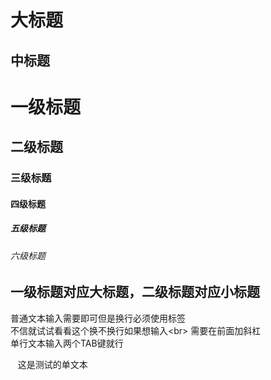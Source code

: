 大标题
=====
中标题
-----
# 一级标题
## 二级标题
### 三级标题
#### 四级标题
##### 五级标题
###### 六级标题

## **一级标题对应大标题，二级标题对应小标题** ## 

普通文本输入需要即可但是换行必须使用标签<br>
不信就试试看看这个换不换行如果想输入\<br> 需要在前面加斜杠<br>
单行文本输入两个TAB键就行

    这是测试的单文本
